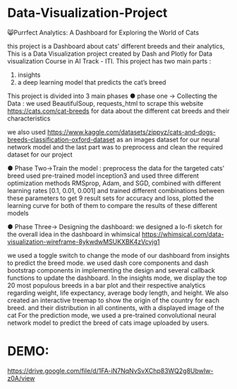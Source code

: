 # Data-Visualization-Project
😸Purrfect Analytics: A Dashboard for Exploring the World of Cats

this project is a Dashboard about cats' different breeds and their analytics,
This is a Data Visualization project created by Dash and Plotly for Data visualization Course in AI Track - ITI. This project has two main parts : 
1.	insights
2.	a deep learning model that predicts the cat’s breed

This project is divided into 3 main phases
●	phase one → Collecting the Data : 
we used BeautifulSoup, requests_html to scrape this website https://cats.com/cat-breeds for data about the different cat breeds and their characteristics 

we also used https://www.kaggle.com/datasets/zippyz/cats-and-dogs-breeds-classification-oxford-dataset 
as an images dataset for our neural network model
and the last part was to preprocess and clean the required dataset for our project



●	Phase Two→Train the model :
preprocess the data for the targeted cats' breed
used pre-trained model inception3 
and used three different optimization methods RMSprop, Adam, and SGD, combined with different learning rates [0.1, 0.01, 0.001]
and trained different combinations between these parameters to get 9 result sets for accuracy and loss, plotted the learning curve for both of them to compare the results of these different models



●	Phase Three→ Designing the dashboard:
we designed a lo-fi sketch for the overall idea in the dashboard in whimsical 
https://whimsical.com/data-visualization-wireframe-8ykwdwMSUKXBK4zVcvjg1


we used a toggle switch to change the mode of our dashboard from insights to predict the breed mode. 
we used dash core components and dash bootstrap components in implementing the design and several callback functions 
to update the dashboard. In the insights mode, we display the top 20 most populous breeds in a bar plot and their respective analytics regarding weight, life expectancy, average body length, and height. We also created an interactive treemap to show the origin of the country for each breed. and their distribution in all continents, with a displayed image of the cat
 For the prediction mode, we used a pre-trained convolutional neural network model to predict the breed of cats image uploaded by users.
 
 # DEMO:
https://drive.google.com/file/d/1FA-iN7NqNvSvXChp83WQ2g8UbwIw-z0A/view 

